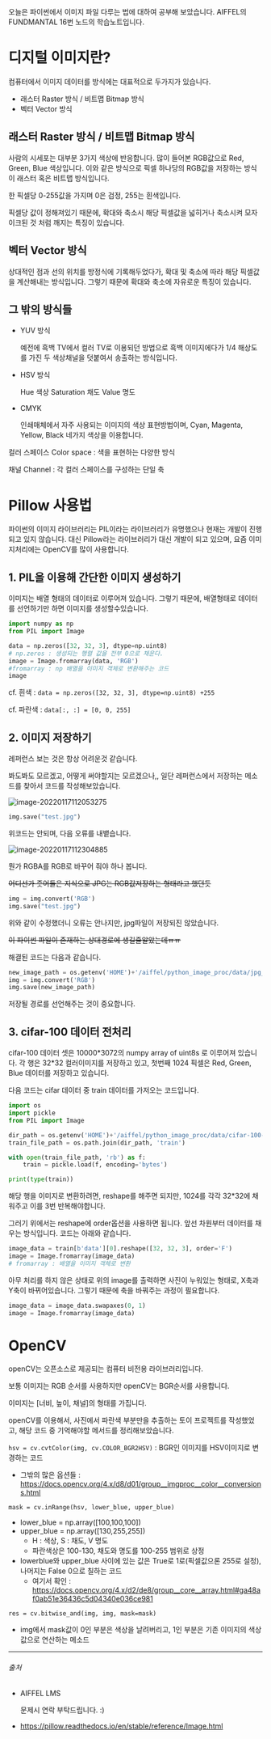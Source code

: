 오늘은 파이썬에서 이미지 파일 다루는 법에 대하여 공부해 보았습니다. AIFFEL의 FUNDMANTAL 16번 노드의 학습노트입니다.



# 디지털 이미지란?



컴퓨터에서 이미지 데이터를 방식에는 대표적으로 두가지가 있습니다.

- 래스터 Raster 방식 / 비트맵 Bitmap 방식
- 벡터 Vector 방식



## 래스터 Raster 방식 / 비트맵 Bitmap 방식

사람의 시세포는 대부분 3가지 색상에 반응합니다. 많이 들어본 RGB값으로 Red, Green, Blue 색상입니다. 이와 같은 방식으로 픽셀 하나당의 RGB값을 저장하는 방식이 래스터 혹은 비트맵 방식입니다.



한 픽셀당 0-255값을 가지며 0은 검정, 255는 흰색입니다.



픽셀당 값이 정해져있기 때문에, 확대와 축소시 해당 픽셀값을 넓히거나 축소시켜 모자이크된 것 처럼 깨지는 특징이 있습니다.



## 벡터 Vector 방식

상대적인 점과 선의 위치를 방정식에 기록해두었다가, 확대 및 축소에 따라 해당 픽셀값을 계산해내는 방식입니다. 그렇기 때문에 확대와 축소에 자유로운 특징이 있습니다.



## 그 밖의 방식들



- YUV 방식

  예전에 흑백 TV에서 컬러 TV로 이용되던 방법으로 흑백 이미지에다가 1/4 해상도를 가진 두 색상채널을 덧붙여서 송출하는 방식입니다.

- HSV 방식

  Hue 색상 Saturation 채도 Value 명도

- CMYK

  인쇄매체에서 자주 사용되는 이미지의 색상 표현방법이며, Cyan, Magenta, Yellow, Black 네가지 색상을 이용합니다.



컬러 스페이스 Color space : 색을 표현하는 다양한 방식

채널 Channel : 각 컬러 스페이스를 구성하는 단일 축



# Pillow 사용법

파이썬의 이미지 라이브러리는 PIL이라는 라이브러리가 유명했으나 현재는 개발이 진행되고 있지 않습니다. 대신 Pillow라는 라이브러리가 대신 개발이 되고 있으며, 요즘 이미지처리에는 OpenCV를 많이 사용합니다.



## 1. PIL을 이용해 간단한 이미지 생성하기

이미지는 배열 형태의 데이터로 이루어져 있습니다. 그렇기 때문에, 배열형태로 데이터를 선언하기만 하면 이미지를 생성할수있습니다.



```python
import numpy as np
from PIL import Image

data = np.zeros([32, 32, 3], dtype=np.uint8)
# np.zeros : 생성되는 행렬 값을 전부 0으로 채운다.
image = Image.fromarray(data, 'RGB')
#fromarray : np 배열을 이미지 객체로 변환해주는 코드
image
```

cf. 흰색 :  `data = np.zeros([32, 32, 3], dtype=np.uint8) +255`

cf. 파란색 : `data[:, :] = [0, 0, 255]`



## 2. 이미지 저장하기

레퍼런스 보는 것은 항상 어려운것 같습니다.

봐도봐도 모르겠고, 어떻게 써야할지는 모르겠으나,, 일단 레퍼런스에서 저장하는 메소드를 찾아서 코드를 작성해보았습니다.

![image-20220117112053275](../assets/img/posts/image-20220117112053275.png)

```python
img.save("test.jpg")
```

위코드는 안되며, 다음 오류를 내뱉습니다.

![image-20220117112304885](../assets/img/posts/image-20220117112304885.png)



뭔가 RGBA를 RGB로 바꾸어 줘야 하나 봅니다. 

~~어디선가 줏어들은 지식으로 JPG는 RGB값저장하는 형태라고 했던듯~~

```python
img = img.convert('RGB')
img.save("test.jpg")
```

위와 같이 수정했더니 오류는 안나지만, jpg파일이 저장되진 않았습니다.

~~이 파이썬 파일이 존재하는 상대경로에 생길줄알았는데ㅠㅠ~~

해결된 코드는 다음과 같습니다.

```python
new_image_path = os.getenv('HOME')+'/aiffel/python_image_proc/data/jpg_pillow_practice.jpg'
img = img.convert('RGB')
img.save(new_image_path)
```

저장될 경로를 선언해주는 것이 중요합니다.



## 3. cifar-100 데이터 전처리

cifar-100 데이터 셋은 10000*3072의 numpy array of uint8s 로 이루어져 있습니다. 각 행은 32\*32 컬러이미지를 저장하고 있고, 첫번째 1024 픽셀은 Red, Green, Blue 데이터를 저장하고 있습니다.



다음 코드는 cifar 데이터 중 train 데이터를 가저오는 코드입니다.

```python
import os
import pickle
from PIL import Image

dir_path = os.getenv('HOME')+'/aiffel/python_image_proc/data/cifar-100-python'
train_file_path = os.path.join(dir_path, 'train')

with open(train_file_path, 'rb') as f:
    train = pickle.load(f, encoding='bytes')

print(type(train))
```



해당 행을 이미지로 변환하려면, reshape를 해주면 되지만, 1024를 각각 32*32에 채워주고 이를 3번 반복해야합니다. 

그러기 위에서는 reshape에 order옵션을 사용하면 됩니다. 앞선 차원부터 데이터를 채우는 방식입니다. 코드는 아래와 같습니다.



```python
image_data = train[b'data'][0].reshape([32, 32, 3], order='F')   
image = Image.fromarray(image_data)    
# fromarray : 배열을 이미지 객체로 변환
```



아무 처리를 하지 않은 상태로 위의 image를 출력하면 사진이 누워있는 형태로, X축과 Y축이 바뀌어있습니다. 그렇기 때문에 축을 바꿔주는 과정이 필요합니다.



```python
image_data = image_data.swapaxes(0, 1)
image = Image.fromarray(image_data)
```



# OpenCV

openCV는 오픈소스로 제공되는 컴퓨터 비전용 라이브러리입니다.

[레퍼런스]: https://docs.opencv.org/4.x/d6/d00/tutorial_py_root.html



보통 이미지는 RGB 순서를 사용하지만 openCV는 BGR순서를 사용합니다.

이미지는 [너비, 높이, 채널]의 형태를 가집니다.



openCV를 이용해서, 사진에서 파란색 부분만을 추출하는 토이 프로젝트를 작성했었고, 해당 코드 중 기억해야할 메서드를 정리해보았습니다.



`hsv = cv.cvtColor(img, cv.COLOR_BGR2HSV)`		 : BGR인 이미지를 HSV이미지로 변경하는 코드

- 그밖의 많은 옵션들 : https://docs.opencv.org/4.x/d8/d01/group__imgproc__color__conversions.html



`mask = cv.inRange(hsv, lower_blue, upper_blue)`

- lower_blue = np.array([100,100,100])
- upper_blue = np.array([130,255,255])
  - H : 색상, S : 채도, V 명도
  - 파란색상은 100-130, 채도와 명도를 100-255 범위로 상정
- lowerblue와  upper_blue 사이에 있는 값은 True로 1로(픽셀값으론 255로 설정), 나머지는 False 0으로 칠하는 코드
  - 여기서 확인 : https://docs.opencv.org/4.x/d2/de8/group__core__array.html#ga48af0ab51e36436c5d04340e036ce981



`res = cv.bitwise_and(img, img, mask=mask)`

- img에서 mask값이 0인 부분은 색상을 날려버리고, 1인 부분은 기존 이미지의 색상값으로 연산하는 메소드

















------

###### 출처

- AIFFEL LMS 

  문제시 연락 부탁드립니다. :)

- https://pillow.readthedocs.io/en/stable/reference/Image.html

